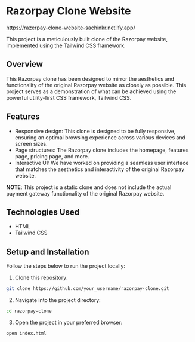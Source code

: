 # Razorpay Clone Website 
https://razerpay-clone-website-sachinkr.netlify.app/

This project is a meticulously built clone of the Razorpay website, implemented using the Tailwind CSS framework. 

## Overview

This Razorpay clone has been designed to mirror the aesthetics and functionality of the original Razorpay website as closely as possible. This project serves as a demonstration of what can be achieved using the powerful utility-first CSS framework, Tailwind CSS. 

## Features

- Responsive design: This clone is designed to be fully responsive, ensuring an optimal browsing experience across various devices and screen sizes. 
- Page structures: The Razorpay clone includes the homepage, features page, pricing page, and more. 
- Interactive UI: We have worked on providing a seamless user interface that matches the aesthetics and interactivity of the original Razorpay website.

**NOTE**: This project is a static clone and does not include the actual payment gateway functionality of the original Razorpay website.

## Technologies Used

- HTML
- Tailwind CSS

## Setup and Installation

Follow the steps below to run the project locally:

1. Clone this repository:

```bash
git clone https://github.com/your_username/razorpay-clone.git
```

2. Navigate into the project directory:

```bash
cd razorpay-clone
```

3. Open the project in your preferred browser:

```bash
open index.html
```




